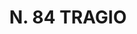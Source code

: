---
title: "N. 84 TRAGIO"
plant-name: "N. 84"
plant-number: "084"
plant-img1: "/assets/img/plant084_verso.jpg"
plant-img2: "/assets/img/plant084.jpg"
plant-xml: "/assets/xml/plant084.xml"
plant-title: "N. 84 TRAGIO"
plant-taxon-link: ""
plant-taxon-content: ""
layout: single-xml
---